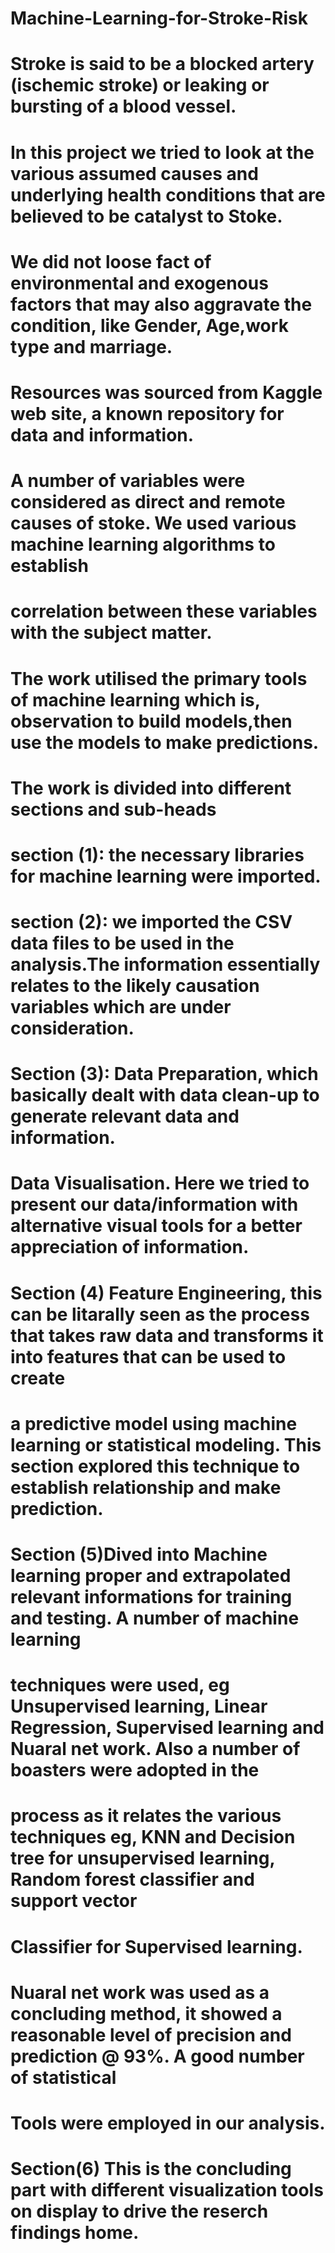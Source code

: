 # Machine-Learning-for-Stroke-Risk
# Stroke is said to be a blocked artery (ischemic stroke) or leaking or bursting of a blood vessel.
# In this project we tried to look at the various assumed causes and underlying health conditions that are believed to be catalyst to Stoke.
# We did not loose fact of environmental and exogenous factors that may also aggravate the condition, like Gender, Age,work type and marriage.
# Resources was sourced from Kaggle web site, a known repository for data and information.
# A number of variables were considered as direct and remote causes of stoke. We used various machine learning algorithms to establish
# correlation between these variables with the subject matter.
# The work utilised the primary tools of machine learning which is, observation to build models,then use the models to make predictions.
# The work is divided into different sections and sub-heads
# section (1): the necessary libraries for machine learning were imported.
# section (2): we imported the CSV data files to be used in the analysis.The information essentially relates to the likely causation variables which are under consideration.
# Section (3): Data Preparation, which basically dealt with data clean-up to generate relevant data and information.
# Data Visualisation. Here we tried to present our data/information with alternative visual tools for a better appreciation of information.
# Section (4) Feature Engineering, this can be litarally seen as the process that takes raw data and transforms it into features that can be used to create
# a predictive model using machine learning or statistical modeling. This section explored this technique to establish relationship and make prediction.
# Section (5)Dived into Machine learning proper and extrapolated relevant informations for training and testing. A number of machine learning
# techniques were used, eg Unsupervised learning, Linear Regression, Supervised learning and Nuaral net work. Also a number of boasters were adopted in the
# process as it relates the various techniques eg, KNN and Decision tree for unsupervised learning, Random forest classifier and support vector
# Classifier for Supervised learning.
# Nuaral net work was used as a concluding method, it showed a reasonable level of precision and prediction @ 93%. A good number of statistical
# Tools were employed in our analysis.
# Section(6) This is the concluding part with different visualization tools on display to drive the reserch findings home.
